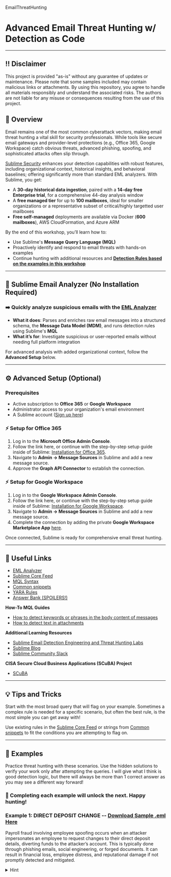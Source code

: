 EmailThreatHunting

# Advanced Email Threat Hunting w/ Detection as Code

---

## ‼️ Disclaimer
This project is provided "as-is" without any guarantee of updates or maintenance. Please note that some samples included may contain malicious links or attachments. By using this repository, you agree to handle all materials responsibly and understand the associated risks. The authors are not liable for any misuse or consequences resulting from the use of this project.

## 📖 Overview

Email remains one of the most common cyberattack vectors, making email threat hunting a vital skill for security professionals. While tools like secure email gateways and provider-level protections (e.g., Office 365, Google Workspace) catch obvious threats, advanced phishing, spoofing, and sophisticated attacks often slip through.

[Sublime Security](https://sublime.security/) enhances your detection capabilities with robust features, including organizational context, historical insights, and behavioral baselines; offering significantly more than standard EML analyzers. With Sublime, you get:

- A **30-day historical data ingestion**, paired with a **14-day free Enterprise trial**, for a comprehensive 44-day analysis window
- A **free managed tier** for up to **100 mailboxes**, ideal for smaller organizations or a representative subset of critical/highly targetted user mailboxes
- **Free self-managed** deployments are available via Docker (**600 mailboxes**), AWS CloudFormation, and Azure ARM

By the end of this workshop, you’ll learn how to:
- Use Sublime's **Message Query Language (MQL)**
- Proactively identify and respond to email threats with hands-on examples
- Continue hunting with additional resources and **[Detection Rules based on the examples in this workshop](https://github.com/mrobertsonris/EmailThreatHunting/tree/main/detection-rules)**

---

## 📨 Sublime Email Analyzer (No Installation Required)

### ➡️ Quickly analyze suspicious emails with the **[EML Analyzer](https://analyzer.sublime.security/)**

- **What it does**: Parses and enriches raw email messages into a structured schema, the **Message Data Model (MDM)**, and runs detection rules using Sublime's **MQL**
- **What it’s for**: Investigate suspicious or user-reported emails without needing full platform integration

For advanced analysis with added organizational context, follow the **Advanced Setup** below.

---

## ⚙️ Advanced Setup (Optional)

### Prerequisites
- Active subscription to **Office 365** or **Google Workspace**
- Administrator access to your organization's email environment
- A Sublime account ([Sign up here](https://sublime.security/start/))

### ⚡ Setup for Office 365 

1. Log in to the **Microsoft Office Admin Console**.
2. Follow the link here, or continue with the step-by-step setup guide inside of Sublime: [Installation for Office 365](https://docs.sublime.security/docs/installation).
3. Navigate to **Admin → Message Sources** in Sublime and add a new message source.
4. Approve the **Graph API Connector** to establish the connection.

### ⚡ Setup for Google Workspace

1. Log in to the **Google Workspace Admin Console**.
2. Follow the link here, or continue with the step-by-step setup guide inside of Sublime: [Installation for Google Workspace](https://docs.sublime.security/docs/installation).
3. Navigate to **Admin → Message Sources** in Sublime and add a new message source.
4. Complete the connection by adding the private **Google Workspace Marketplace App** [here](https://workspace.google.com/marketplace/app/sublime_cloud_platform/421484249706).

Once connected, Sublime is ready for comprehensive email threat hunting.

---

## 🔗 Useful Links

- [EML Analyzer](https://analyzer.sublime.security/)
- [Sublime Core Feed](https://sublime.security/feeds/core/?page=1&view=list)
- [MQL Syntax](https://docs.sublime.security/docs/syntax)
- [Common snippets](https://docs.sublime.security/docs/common-snippets)
- [YARA Rules](https://docs.sublime.security/docs/yara)
- [Answer Bank (SPOILERS!)](https://github.com/mrobertsonris/EmailThreatHunting/blob/main/Answer%20Bank.md)

**How-To MQL Guides**
- [How to detect keywords or phrases in the body content of messages](https://docs.sublime.security/docs/how-to-detect-keywords-or-phrases-in-the-body)
- [How to detect text in attachments](https://docs.sublime.security/docs/how-to-detect-text-in-attachments)

**Additional Learning Resources**
- [Sublime Email Detection Engineering and Threat Hunting Labs](https://labs.sublime.security/)
- [Sublime Blog](https://sublime.security/blog/)
- [Sublime Community Slack](https://join.slack.com/t/sublimecommunity/shared_invite/zt-2pgrmaiv7-~P4w6t9JEJO7NenHCdriDA)

**CISA Secure Cloud Business Applications (SCuBA) Project**
- [SCuBA](https://www.cisa.gov/resources-tools/services/secure-cloud-business-applications-scuba-project)

---

## 💡 Tips and Tricks

Start with the most broad query that will flag on your example. Sometimes a complex rule is needed for a specific scenario, but often the best rule, is the most simple you can get away with!

Use existing rules in the [Sublime Core Feed](https://sublime.security/feeds/core/?page=1&view=list) or strings from [Common snippets](https://docs.sublime.security/docs/common-snippets) to fit the conditions you are attempting to flag on.

---

## 🧪 Examples

Practice threat hunting with these scenarios. Use the hidden solutions to verify your work only after attempting the queries. I will give what I think is good detection logic, but there will always be more than 1 correct answer as you may see a different way forward! 

### 🏹 Completing each example will unlock the next. Happy hunting!

### Example 1: DIRECT DEPOSIT CHANGE -- [Download Sample .eml Here](https://github.com/mrobertsonris/EmailThreatHunting/blob/main/Example%20Emails/DIRECT%20DEPOSIT%20CHANGE.eml)
Payroll fraud involving employee spoofing occurs when an attacker impersonates an employee to request changes to their direct deposit details, diverting funds to the attacker’s account. This is typically done through phishing emails, social engineering, or forged documents. It can result in financial loss, employee distress, and reputational damage if not promptly detected and mitigated.


<details>
  <summary>Hint</summary>

  ``` txt
  Consider creating a string or regex detection for some of the keywords present in the subject or body text.
  ```

<details>
  <summary>Solution</summary>

  ``` yml
type.inbound
and 1 of (
  regex.icontains(body.current_thread.text,
                  '(pay\s?(roll|check|date|day)|direct deposit|\bACH\b|\bdd\b|gehalt|salario|salary)'
  ),
  regex.icontains(subject.subject,
                  '(pay\s?(roll|check|date|day)|direct deposit|\bACH\b|\bdd\b|gehalt|salario|salary)'
  ),
  // request
  (
    any(ml.nlu_classifier(body.current_thread.text).entities,
        .name == "request"
    )
    // financial
    and any(ml.nlu_classifier(body.current_thread.text).entities,
            .name == "financial"
    )
  )
)
  ```

### Example 2: Jamie sent you a file -- [Download Sample .eml Here](https://github.com/mrobertsonris/EmailThreatHunting/blob/main/Example%20Emails/Jamie%20sent%20you%20a%20file.eml)
Attackers exploit free form submission and collaboration tools like Google Drawings to conduct chainlink phishing attacks by hosting malicious content on these trusted platforms. They craft phishing emails that direct recipients to seemingly legitimate documents or graphics hosted on services like Google Drawings, which contain embedded malicious links. This strategy leverages the inherent trust in well-known platforms to bypass security filters and deceive users into clicking on harmful links, leading to credential theft or malware installation. 


<details>
  <summary>Hint</summary>

  ``` txt
  Free form submission and collaboration tools are often used for chainlink phishing. In this case, the attacker appears to be using a fake image in a Google drawing. Can you detect for the use of a Google drawings link or current thread text?
  ```

<details>
  <summary>Solution</summary>

  ``` yml
type.inbound
and (
  strings.icontains(body.current_thread.text, "docs.google.com/drawings/")
  or any(body.links,
         strings.ilike(.href_url.url, "*docs.google.com/drawings/*")
  )
)
  ```

### Example 3: Removed at request of BEC third party.

### Example 4: One pkg to rule them all -- [Download Sample .eml Here](https://github.com/mrobertsonris/EmailThreatHunting/blob/main/Example%20Emails/One%20pkg%20to%20rule%20them%20all.eml)
Malicious OneNote files are used in phishing emails to deliver malware by embedding malicious scripts or links within the file. These emails often impersonate trusted contacts or organizations to trick users into opening the file and triggering the malware. This can lead to further phishing, device compromise, data theft, or the spread of ransomware.


<details>
  <summary>Hint</summary>

  ``` txt
  Try to create a detection looking for the presence of a onenote file.
  ```

<details>
  <summary>Solution</summary>

  ``` yml
type.inbound
and (
  any(attachments,
      .file_extension in~ $file_extensions_common_archives
      and any(file.explode(.),
              .depth > 0
              and .file_extension in~ (
                "onenote", // Microsoft OneNote notebook file
                "one", // Microsoft OneNote section file
                "onepkg", // Microsoft OneNote package file
              )
      )
  )
  or any(attachments,
         .file_extension in~ (
           "onenote", // Microsoft OneNote notebook file
           "one", // Microsoft OneNote section file
           "onepkg", // Microsoft OneNote package file
         )
  )
)
  ```

### Example 5: eMail Account Suspention Notice -- [Download Sample .eml Here](https://github.com/mrobertsonris/EmailThreatHunting/blob/main/Example%20Emails/eMail%20Account%20Suspention%20Notice.eml)
Newly registered domains (NRDs) are often used in malicious email attacks because they are unlikely to be flagged by security systems due to their lack of history or reputation. Attackers use these domains to impersonate trusted organizations, send phishing emails, or host malicious content, such as fake login pages or malware. Their short lifespan and ability to bypass filters make NRDs a powerful tool for delivering credential theft and malware attacks.


<details>
  <summary>Hint</summary>

  ``` txt
  Consider the insights that triggered here. Can you create a detection with whois data for a domain that is less than 30 days old?
  ```

<details>
  <summary>Solution</summary>

  ``` yml
type.inbound
and any(body.links, network.whois(.href_url.domain).days_old <= 30)
  ```

### Example 6: Ajith Babu Salary New Bonus 2024-2025.pdf -- [Download Sample Here](https://github.com/mrobertsonris/EmailThreatHunting/blob/main/Example%20Emails/sample-1561072-71fa2fea553b9df8eab077f6b5af3ed7.zip)
For this sample you'll need to build an .eml with the Sublime analyzer. I've predownloaded the file so that it will remain available. Once you have the .zip file of the malware sample downloaded, extract the PDF contained. Using the Sublime EML Analyzer, "Build an EML", and add the PDF as an attachment. **Sample (pw = infected)**
- [JoesSandbox Windows Analysis Report](https://www.joesandbox.com/analysis/1561072/0/html)

Fake PDF files with malicious links are used in phishing attacks to trick recipients into clicking links that lead to credential theft or malware downloads. These files are often disguised as legitimate documents from trusted sources, exploiting the perceived safety of PDFs to bypass user suspicion. This threat highlights the importance of scrutinizing unexpected attachments and using advanced email security to detect malicious activity.

<details>
  <summary>Hint</summary>

  ``` txt
  Explore the screenshots of the PDF file being executing in JoeSandbox as well as the insights and links. 
  ```

<details>
  <summary>Solution</summary>

  ``` yml
type.inbound
and any(attachments,
        .file_extension == "pdf"
        and any(file.explode(.),
                any(.scan.pdf.urls,
                    regex.contains(.path, '\.(?:html|xhtml|shtml|htm|)\b')
                )
                and any(ml.nlu_classifier(.scan.ocr.raw).intents,
                        .name == "cred_theft"
                        and .confidence in~ ("medium", "high")
                )
        )
)
  ```

### Example 7: Сhеϲk Νеԝ Αdjυѕtⅿеntѕ Rеⅼеаѕеd! Rеvіеԝ аnd ϲⅼаіⅿ уουr Βеnеfіt/Βοnυѕ fοr Μаіⅼοnⅼіnе Αϲtіvіtіеѕ 4th Qυаrtеr - ΙуΝՍRᏙhՍΤⅼᏙΝՍkFΟRΕ9ΝΟᎠΑjΙԝ== -- [Download Sample Here](https://github.com/mrobertsonris/EmailThreatHunting/blob/main/Example%20Emails/3e5cb809-f546-fb3c-b0e3-5de228b453ab.eml.zip)
This is a great example of responding to OSINT by hunting, then creating a new detection. This was performed by the Sublime team just a few hours after the technique was observed in the wild!

I've predownloaded the file so that it will remain available. Once you have the .zip file of the malware sample downloaded, extract and upload to the Sublime EML Analyzer. **Sample (pw = infected)**

- [Original Any Run OSINT](https://x.com/anyrun_app/status/1861024182210900357)
- [Bleeping Computer OSINT](https://www.bleepingcomputer.com/news/security/novel-phishing-campaign-uses-corrupted-word-documents-to-evade-security/)

- [Any Run Sandbox](https://app.any.run/tasks/6839e806-56b6-4504-99a4-cc41c9b509df/?utm_source=twitter&utm_medium=post&utm_campaign=corrupted_files&utm_term=251124&utm_content=linktoservice#)

- [Sublime Core Feed - MALFORMED_OLE_HEADER YARA Rule](https://github.com/sublime-security/sublime-rules/blob/5f3632e47b5fb5f857ded52d010eb096f5c2638f/yara/malformed_ole_header.yar#L4)
- [Sublime Core Feed - Attachment: Malformed OLE file](https://github.com/sublime-security/sublime-rules/blob/5f3632e47b5fb5f857ded52d010eb096f5c2638f/detection-rules/attachment_malformed_ole.yml)

Attackers use intentionally corrupted Word documents in phishing emails to evade security filters. When recipients attempt to repair the document, malicious content is executed, enabling credential theft or malware installation. This tactic exploits trust in document recovery features to increase attack success.

## 🎉 Congratulations! You've completed the "Advanced Email Threat Hunting w/ Detection as Code" workshop. Use your newly aquired skills and go catch some bad guys. Happy hunting!

**[Detection Rules based on the examples in this workshop](https://github.com/mrobertsonris/EmailThreatHunting/tree/main/detection-rules)**

**Add this repo as a "Feed" in Sublime as an alternative to manually hunting with each rule individually.**


